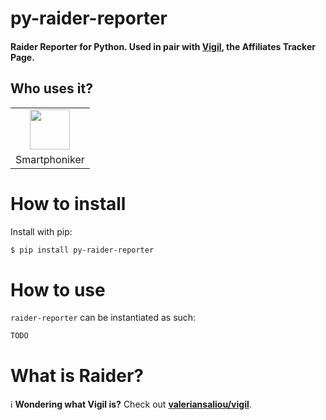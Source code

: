 # py-raider-reporter


#### Raider Reporter for Python. Used in pair with [Vigil](https://github.com/valeriansaliou/raider), the Affiliates Tracker Page.


## Who uses it?

<table>
<tr>
<td align="center"><a href="https://smartphoniker.shop/"><img src="https://smartphoniker.shop/static/images/smartphoniker-logo.svg" height="64" /></a></td>
</tr>
<tr>
<td align="center">Smartphoniker</td>
</tr>
</table>



# How to install
Install with pip:

```sh
$ pip install py-raider-reporter
```


# How to use
`raider-reporter` can be instantiated as such:

```py
TODO
```


# What is Raider?
ℹ️ **Wondering what Vigil is?** Check out **[valeriansaliou/vigil](https://github.com/valeriansaliou/raider)**.
